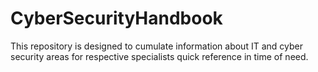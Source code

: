 # CyberSecurityHandbook
This repository is designed to cumulate information about IT and cyber security areas for respective specialists quick reference in time of need.
